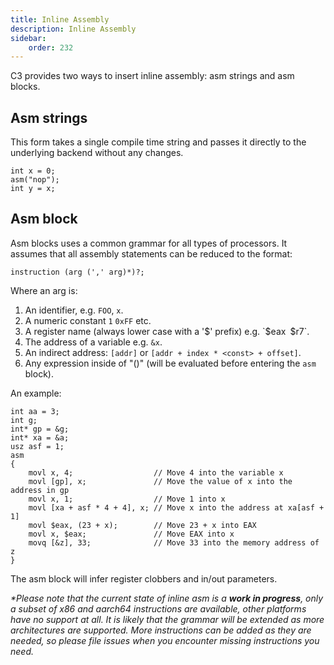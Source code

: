 ```yaml
---
title: Inline Assembly
description: Inline Assembly
sidebar:
    order: 232
---
```


C3 provides two ways to insert inline assembly: asm strings and asm blocks. 

## Asm strings

This form takes a single compile time string and passes it directly to the underlying
backend without any changes.

    int x = 0;
    asm("nop");
    int y = x;

## Asm block

Asm blocks uses a common grammar for all types of processors. It assumes that
all assembly statements can be reduced to the format:

    instruction (arg (',' arg)*)?;
    
Where an arg is:

1. An identifier, e.g. `FOO`, `x`.
2. A numeric constant `1` `0xFF` etc.
3. A register name (always lower case with a '$' prefix) e.g. `$eax` `$r7`.
4. The address of a variable e.g. `&x`.
5. An indirect address: `[addr]` or `[addr + index * <const> + offset]`.
6. Any expression inside of "()" (will be evaluated before entering the `asm` block).
 
An example:

    int aa = 3;
    int g;
    int* gp = &g;
    int* xa = &a;
    usz asf = 1;
    asm
    {
	    movl x, 4;                  // Move 4 into the variable x
	    movl [gp], x;               // Move the value of x into the address in gp
	    movl x, 1;                  // Move 1 into x
	    movl [xa + asf * 4 + 4], x; // Move x into the address at xa[asf + 1]
	    movl $eax, (23 + x);        // Move 23 + x into EAX
	    movl x, $eax;               // Move EAX into x
        movq [&z], 33;              // Move 33 into the memory address of z
    }

The asm block will infer register clobbers and in/out parameters.

*\*Please note that the current state of inline asm is a __work in progress__,
only a subset of x86 and aarch64 instructions are available, other platforms
have no support at all. It is likely that the grammar will be extended as more 
architectures are supported. More instructions can be added as they are needed,
so please file issues when you encounter missing instructions you need.*
